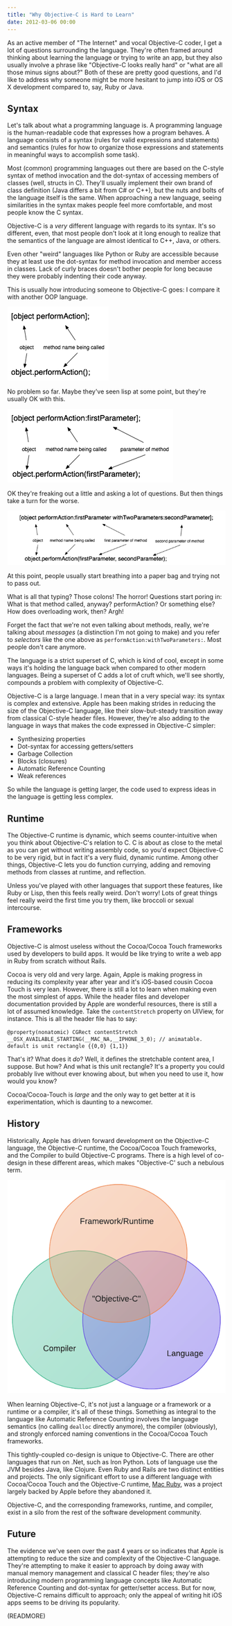 ```yaml
---
title: "Why Objective-C is Hard to Learn"
date: 2012-03-06 00:00
---
```


As an active member of "The Internet" and vocal Objective-C coder, I get a lot of questions surrounding the language. They're often framed around thinking about learning the language or trying to write an app, but they also usually involve a phrase like "Objective-C looks really hard" or "what are all those minus signs about?" Both of these are pretty good questions, and I'd like to address why someone might be more hesitant to jump into iOS or OS X development compared to, say, Ruby or Java.





## Syntax

Let's talk about what a programming language is. A programming language is the human-readable code that expresses how a program behaves. A language consists of a syntax (rules for valid expressions and statements) and semantics (rules for how to organize those expressions and statements in meaningful ways to accomplish some task).

Most (common) programming languages out there are based on the C-style syntax of method invocation and the dot-syntax of accessing members of classes (well, structs in C). They'll usually implement their own brand of class definition (Java differs a bit from C# or C++), but the nuts and bolts of the language itself is the same. When approaching a new language, seeing similarities in the syntax makes people feel more comfortable, and most people know the C syntax.

Objective-C is a _very_ different language with regards to its syntax. It's so different, even, that most people don't look at it long enough to realize that the semantics of the language are almost identical to C++, Java, or others.

Even other "weird" languages like Python or Ruby are accessible because they at least use the dot-syntax for method invocation and member access in classes. Lack of curly braces doesn't bother people for long because they were probably indenting their code anyway.

This is usually how introducing someone to Objective-C goes: I compare it with another OOP language.

 ![](/img/import/blog/2012/03/why-objective-c-is-hard/BB35154DBF0E4757B298980DBC675C94.png)

No problem so far. Maybe they've seen lisp at some point, but they're usually OK with this.

 ![](/img/import/blog/2012/03/why-objective-c-is-hard/4C3E311ADD48447C8661256E7631D93B.png)

OK they're freaking out a little and asking a lot of questions. But then things take a turn for the worse.

 ![](/img/import/blog/2012/03/why-objective-c-is-hard/1B1BE506A95641B8BE9A8076CBCBF42A.png)

At this point, people usually start breathing into a paper bag and trying not to pass out.

What is all that typing? Those colons! The horror! Questions start poring in: What is that method called, anyway? performAction? Or something else? How does overloading work, then? Argh!

Forget the fact that we're not even talking about methods, really, we're talking about _messages_ (a distinction I'm not going to make) and you refer to _selectors_ like the one above as `performAction:withTwoParameters:`. Most people don't care anymore.

The language is a strict superset of C, which is kind of cool, except in some ways it's holding the language back when compared to other modern languages. Being a superset of C adds a lot of cruft which, we'll see shortly, compounds a problem with complexity of Objective-C.

Objective-C is a large language. I mean that in a very special way: its syntax is complex and extensive. Apple has been making strides in reducing the size of the Objective-C language, like their slow-but-steady transition away from classical C-style header files. However, they're also adding to the language in ways that makes the code expressed in Objective-C simpler:

- Synthesizing properties
- Dot-syntax for accessing getters/setters
- Garbage Collection
- Blocks (closures)
- Automatic Reference Counting
- Weak references

So while the language is getting larger, the code used to express ideas in the language is getting less complex.

## Runtime

The Objective-C runtime is dynamic, which seems counter-intuitive when you think about Objective-C's relation to C. C is about as close to the metal as you can get without writing assembly code, so you'd expect Objective-C to be very rigid, but in fact it's a very fluid, dynamic runtime. Among other things, Objective-C lets you do function currying, adding and removing methods from classes at runtime, and reflection.

Unless you've played with other languages that support these features, like Ruby or Lisp, then this feels really weird. Don't worry! Lots of great things feel really weird the first time you try them, like broccoli or sexual intercourse.

## Frameworks

Objective-C is almost useless without the Cocoa/Cocoa Touch frameworks used by developers to build apps. It would be like trying to write a web app in Ruby from scratch without Rails.

Cocoa is very old and very large. Again, Apple is making progress in reducing its complexity year after year and it's iOS-based cousin Cocoa Touch is very lean. However, there is still a lot to learn when making even the most simplest of apps. While the header files and developer documentation provided by Apple are wonderful resources, there is still a lot of assumed knowledge. Take the `contentStretch` property on UIView, for instance. This is all the header file has to say:

```objc
@property(nonatomic) CGRect contentStretch __OSX_AVAILABLE_STARTING(__MAC_NA,__IPHONE_3_0); // animatable. default is unit rectangle {{0,0} {1,1}}
```

That's it? What does it _do_? Well, it defines the stretchable content area, I suppose. But how? And what is this unit rectangle? It's a property you could probably live without ever knowing about, but when you need to use it, how would you know?

Cocoa/Cocoa-Touch is _large_ and the only way to get better at it is experimentation, which is daunting to a newcomer.

## History

Historically, Apple has driven forward development on the Objective-C language, the Objective-C runtime, the Cocoa/Cocoa Touch frameworks, and the Compiler to build Objective-C programs. There is a high level of co-design in these different areas, which makes "Objective-C' such a nebulous term.

 ![](/img/import/blog/2012/03/why-objective-c-is-hard/3C7737C2E5004C72B67B256432D08190.png)

When learning Objective-C, it's not just a language or a framework or a runtime or a compiler, it's all of these things. Something as integral to the language like Automatic Reference Counting involves the language semantics (no calling `dealloc` directly anymore), the compiler (obviously), and strongly enforced naming conventions in the Cocoa/Cocoa Touch frameworks.

This tightly-coupled co-design is unique to Objective-C. There are other languages that run on .Net, such as Iron Python. Lots of language use the JVM besides Java, like Clojure. Even Ruby and Rails are two distinct entities and projects. The only significant effort to use a different language with Cocoa/Cocoa Touch and the Objective-C runtime, [Mac Ruby](http://www.macruby.org/), was a project largely backed by Apple before they abandoned it.

Objective-C, and the corresponding frameworks, runtime, and compiler, exist in a silo from the rest of the software development community.

## Future

The evidence we've seen over the past 4 years or so indicates that Apple is attempting to reduce the size and complexity of the Objective-C language. They're attempting to make it easier to approach by doing away with manual memory management and classical C header files; they're also introducing modern programming language concepts like Automatic Reference Counting and dot-syntax for getter/setter access. But for now, Objective-C remains difficult to approach; only the appeal of writing hit iOS apps seems to be driving its popularity.

(READMORE)
